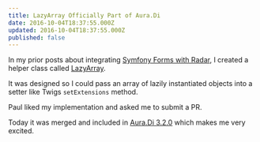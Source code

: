 ```yaml
---
title: LazyArray Officially Part of Aura.Di
date: 2016-10-04T18:37:55.000Z
updated: 2016-10-04T18:37:55.000Z
published: false
---
```


In my prior posts about integrating [Symfony Forms with Radar](/symfony-forms-radar/), I created a helper class called [LazyArray](https://github.com/futureproofphp/symfony-forms-radar/blob/1.x/src/LazyArray.php).

It was designed so I could pass an array of lazily instantiated objects into a setter like Twigs `setExtensions` method.

Paul liked my implementation and asked me to submit a PR.

Today it was merged and included in [Aura.Di 3.2.0](https://github.com/auraphp/Aura.Di/releases/tag/3.2.0) which makes me very excited.


